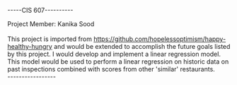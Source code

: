 -----CIS 607----------

Project Member: Kanika Sood <br />
<br />
This project is imported from https://github.com/hopelessoptimism/happy-healthy-hungry and would be extended to accomplish the future goals listed by this project.
I would develop and implement a linear regression model. This model would be used to  perform a linear regression on historic data on past inspections combined with scores from other 'similar' restaurants.
<br /> -----------------
  

